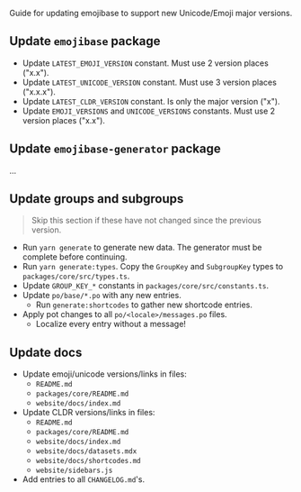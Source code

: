 Guide for updating emojibase to support new Unicode/Emoji major versions.

## Update `emojibase` package

- Update `LATEST_EMOJI_VERSION` constant. Must use 2 version places ("x.x").
- Update `LATEST_UNICODE_VERSION` constant. Must use 3 version places ("x.x.x").
- Update `LATEST_CLDR_VERSION` constant. Is only the major version ("x").
- Update `EMOJI_VERSIONS` and `UNICODE_VERSIONS` constants. Must use 2 version places ("x.x").

## Update `emojibase-generator` package

...

## Update groups and subgroups

> Skip this section if these have not changed since the previous version.

- Run `yarn generate` to generate new data. The generator must be complete before continuing.
- Run `yarn generate:types`. Copy the `GroupKey` and `SubgroupKey` types to
  `packages/core/src/types.ts`.
- Update `GROUP_KEY_*` constants in `packages/core/src/constants.ts`.
- Update `po/base/*.po` with any new entries.
  - Run `generate:shortcodes` to gather new shortcode entries.
- Apply pot changes to all `po/<locale>/messages.po` files.
  - Localize every entry without a message!

## Update docs

- Update emoji/unicode versions/links in files:
  - `README.md`
  - `packages/core/README.md`
  - `website/docs/index.md`
- Update CLDR versions/links in files:
  - `README.md`
  - `packages/core/README.md`
  - `website/docs/index.md`
  - `website/docs/datasets.mdx`
  - `website/docs/shortcodes.md`
  - `website/sidebars.js`
- Add entries to all `CHANGELOG.md`'s.
